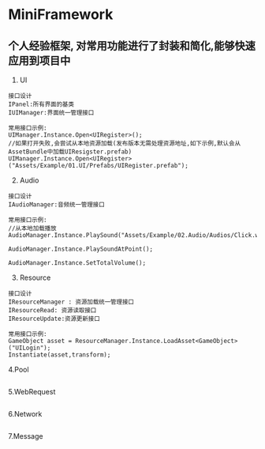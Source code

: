 # MiniFramework
## 个人经验框架, 对常用功能进行了封装和简化,能够快速应用到项目中

1. UI
```
接口设计
IPanel:所有界面的基类
IUIManager:界面统一管理接口

常用接口示例:
UIManager.Instance.Open<UIRegister>();
//如果打开失败,会尝试从本地资源加载(发布版本无需处理资源地址,如下示例,默认会从AssetBundle中加载UIResigster.prefab)
UIManager.Instance.Open<UIRegister>("Assets/Example/01.UI/Prefabs/UIRegister.prefab");
```
2. Audio
```
接口设计
IAudioManager:音频统一管理接口

常用接口示例:
//从本地加载播放
AudioManager.Instance.PlaySound("Assets/Example/02.Audio/Audios/Click.wav");

AudioManager.Instance.PlaySoundAtPoint();

AudioManager.Instance.SetTotalVolume();

```
3. Resource
```
接口设计
IResourceManager : 资源加载统一管理接口
IResourceRead: 资源读取接口
IResourceUpdate:资源更新接口

常用接口示例:
GameObject asset = ResourceManager.Instance.LoadAsset<GameObject>("UILogin");
Instantiate(asset,transform);
```
4.Pool
```
```
5.WebRequest
```
```
6.Network
```
```
7.Message
```
```